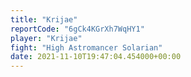 ```yaml
---
title: "Krijae"
reportCode: "6gCk4KGrXh7WqHY1"
player: "Krijae"
fight: "High Astromancer Solarian"
date: 2021-11-10T19:47:04.454000+00:00
---
```


